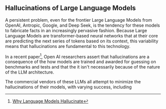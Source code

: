 ## Hallucinations of Large Language Models
A persistent problem, even for the frontier Large Language Models from OpenAI, Antropic, Google, and
Deep Seek, is the tendency for these models to fabricate facts in an increasingly pervasive fashion.
Because Large Language Models are transformer-based neural networks that at their core are predicting
the next series of tokens based on its context, this variability means that hallucinations are 
fundamental to this technology. 

In a recent paper[^1], Open AI researchers assert that hallucinations
are a consequence of the how models are trained and awarded for guessing on benchmarks and tests and that
the it isn't necessarily because of the nature of the LLM architecture.
 

The commercial vendors of these LLMs all attempt to minimize 
the hallucinations of their models, with varying success, including 

[^1]: [Why Language Models Hallucinate](https://openai.com/index/why-language-models-hallucinate/)
